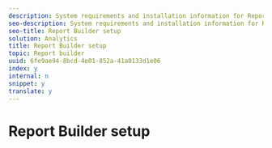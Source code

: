 ```yaml
---
description: System requirements and installation information for Report Builder.
seo-description: System requirements and installation information for Report Builder.
seo-title: Report Builder setup
solution: Analytics
title: Report Builder setup
topic: Report builder
uuid: 6fe9ae94-8bcd-4e01-852a-41a0133d1e06
index: y
internal: n
snippet: y
translate: y
---
```


# Report Builder setup


